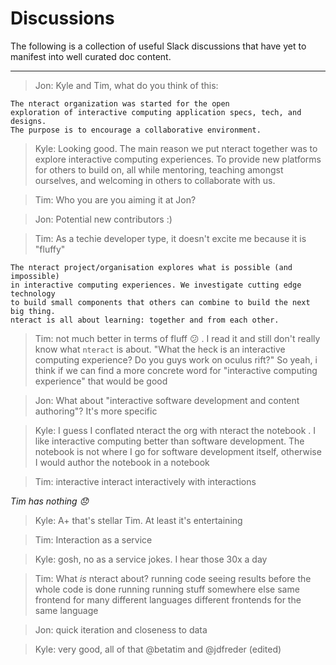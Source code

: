 # Discussions

The following is a collection of useful Slack discussions that have yet to
manifest into well curated doc content.

---

> Jon: Kyle and Tim, what do you think of this:

```
The nteract organization was started for the open
exploration of interactive computing application specs, tech, and designs.
The purpose is to encourage a collaborative environment.
```

> Kyle: Looking good. The main reason we put nteract together was to explore
> interactive computing experiences. To provide new platforms for others to
> build on, all while mentoring, teaching amongst ourselves, and welcoming in
> others to collaborate with us.

> Tim: Who you are you aiming it at Jon?

> Jon: Potential new contributors :)

> Tim: As a techie developer type, it doesn't excite me because it is "fluffy"

```
The nteract project/organisation explores what is possible (and impossible)
in interactive computing experiences. We investigate cutting edge technology
to build small components that others can combine to build the next big thing.
nteract is all about learning: together and from each other.
```

> Tim: not much better in terms of fluff :confused: . I read it and still don't
really know what `nteract` is about. "What the heck is an interactive computing
experience? Do you guys work on oculus rift?" So yeah, i think if we can find a
more concrete word for "interactive computing experience" that would be good

> Jon: What about "interactive software development and content authoring"?
> It's more specific

> Kyle: I guess I conflated nteract the org with nteract the notebook . I like
> interactive computing better than software development. The notebook is not
> where I go for software development itself, otherwise I would author the
> notebook in a notebook

> Tim: interactive
> interact interactively with interactions

_Tim has nothing :disappointed:_

> Kyle: A+ that's stellar Tim. At least it's entertaining

> Tim: Interaction as a service

> Kyle: gosh, no as a service jokes. I hear those 30x a day

> Tim: What ​*is*​ nteract about?
> running code
> seeing results before the whole code is done running
> running stuff somewhere else
> same frontend for many different languages
> different frontends for the same language

> Jon: quick iteration and closeness to data

> Kyle: very good, all of that @betatim and @jdfreder (edited)
